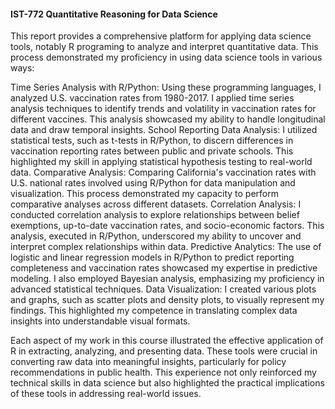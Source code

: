 #### IST-772 Quantitative Reasoning for Data Science

This report provides a comprehensive platform for applying data science tools, notably R programing to analyze and interpret quantitative data. This process demonstrated my proficiency in using data science tools in various ways:

Time Series Analysis with R/Python: Using these programming languages, I analyzed U.S. vaccination rates from 1980-2017. I applied time series analysis techniques to identify trends and volatility in vaccination rates for different vaccines. This analysis showcased my ability to handle longitudinal data and draw temporal insights.
School Reporting Data Analysis: I utilized statistical tests, such as t-tests in R/Python, to discern differences in vaccination reporting rates between public and private schools. This highlighted my skill in applying statistical hypothesis testing to real-world data.
Comparative Analysis: Comparing California's vaccination rates with U.S. national rates involved using R/Python for data manipulation and visualization. This process demonstrated my capacity to perform comparative analyses across different datasets.
Correlation Analysis: I conducted correlation analysis to explore relationships between belief exemptions, up-to-date vaccination rates, and socio-economic factors. This analysis, executed in R/Python, underscored my ability to uncover and interpret complex relationships within data.
Predictive Analytics: The use of logistic and linear regression models in R/Python to predict reporting completeness and vaccination rates showcased my expertise in predictive modeling. I also employed Bayesian analysis, emphasizing my proficiency in advanced statistical techniques.
Data Visualization: I created various plots and graphs, such as scatter plots and density plots, to visually represent my findings. This highlighted my competence in translating complex data insights into understandable visual formats.

Each aspect of my work in this course illustrated the effective application of R in extracting, analyzing, and presenting data. These tools were crucial in converting raw data into meaningful insights, particularly for policy recommendations in public health. This experience not only reinforced my technical skills in data science but also highlighted the practical implications of these tools in addressing real-world issues.

